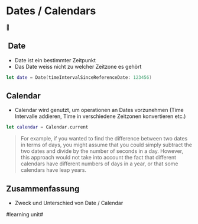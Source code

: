 # Dates / Calendars
📅

##  Date
- Date ist ein bestimmter Zeitpunkt
- Das Date weiss nicht zu welcher Zeitzone es gehört

```swift
let date = Date(timeIntervalSinceReferenceDate: 123456)
```

## Calendar
- Calendar wird genutzt, um operationen an Dates vorzunehmen (Time Intervalle addieren, Time in verschiedene Zeitzonen konvertieren etc.)

```swift
let calendar = Calendar.current
```

> For example, if you wanted to find the difference between two dates in terms of days, you might assume that you could simply subtract the two dates and divide by the number of seconds in a day. However, this approach would not take into account the fact that different calendars have different numbers of days in a year, or that some calendars have leap years.


## Zusammenfassung
- Zweck und Unterschied von Date / Calendar

#learning unit#